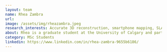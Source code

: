 ```yaml
---
layout: team
name: Rhea Zambra
url:
image: /assets/img/rheazambra.jpeg
research_interests: Accurate 3D reconstruction, smartphone mapping, SLAM, machine learning, multi-sensor integration
about: Rhea is a graduate student at the University of Calgary and part of the Intelligent Navigation and Mapping Lab, currently specializing in the use of smartphones in accurate mapping algorithms.
category: MSc Students
linkedin: https://www.linkedin.com/in/rhea-zambra-9655b6186/
---
```

